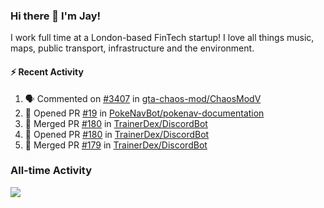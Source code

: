 ### Hi there 👋 I'm Jay!
I work full time at a London-based FinTech startup!
I love all things music, maps, public transport, infrastructure and the environment.

#### :zap: Recent Activity
<!--START_SECTION:activity-->
1. 🗣 Commented on [#3407](https://github.com/gta-chaos-mod/ChaosModV/issues/3407) in [gta-chaos-mod/ChaosModV](https://github.com/gta-chaos-mod/ChaosModV)
2. 💪 Opened PR [#19](https://github.com/PokeNavBot/pokenav-documentation/pull/19) in [PokeNavBot/pokenav-documentation](https://github.com/PokeNavBot/pokenav-documentation)
3. 🎉 Merged PR [#180](https://github.com/TrainerDex/DiscordBot/pull/180) in [TrainerDex/DiscordBot](https://github.com/TrainerDex/DiscordBot)
4. 💪 Opened PR [#180](https://github.com/TrainerDex/DiscordBot/pull/180) in [TrainerDex/DiscordBot](https://github.com/TrainerDex/DiscordBot)
5. 🎉 Merged PR [#179](https://github.com/TrainerDex/DiscordBot/pull/179) in [TrainerDex/DiscordBot](https://github.com/TrainerDex/DiscordBot)
<!--END_SECTION:activity-->


### All-time Activity
[<img src="https://github-readme-stats.vercel.app/api/wakatime?username=TurnrDev&layout=compact" />](https://wakatime.com/@TurnrDev)  

